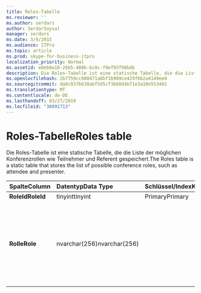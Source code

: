 ```yaml
---
title: Roles-Tabelle
ms.reviewer: ''
ms.author: serdars
author: SerdarSoysal
manager: serdars
ms.date: 3/9/2015
ms.audience: ITPro
ms.topic: article
ms.prod: skype-for-business-itpro
localization_priority: Normal
ms.assetid: e8eb8a10-26b5-488b-bc8c-f9ef93f98bdb
description: Die Roles-Tabelle ist eine statische Tabelle, die die Liste der möglichen Konferenzrollen wie Teilnehmer und Referent gespeichert.
ms.openlocfilehash: 2b7759cc600471a8bf1b989ce429f6b2a4149ee0
ms.sourcegitcommit: da8c037bb30abf5d5cf3b60d4b71e3a10e553402
ms.translationtype: MT
ms.contentlocale: de-DE
ms.lasthandoff: 03/27/2019
ms.locfileid: "30891713"
---
```

# <a name="roles-table"></a><span data-ttu-id="ba1c1-103">Roles-Tabelle</span><span class="sxs-lookup"><span data-stu-id="ba1c1-103">Roles table</span></span>
 
<span data-ttu-id="ba1c1-104">Die Roles-Tabelle ist eine statische Tabelle, die die Liste der möglichen Konferenzrollen wie Teilnehmer und Referent gespeichert.</span><span class="sxs-lookup"><span data-stu-id="ba1c1-104">The Roles table is a static table that stores the list of possible conference roles, such as attendee and presenter.</span></span>
  
|<span data-ttu-id="ba1c1-105">**Spalte**</span><span class="sxs-lookup"><span data-stu-id="ba1c1-105">**Column**</span></span>|<span data-ttu-id="ba1c1-106">**Datentyp**</span><span class="sxs-lookup"><span data-stu-id="ba1c1-106">**Data Type**</span></span>|<span data-ttu-id="ba1c1-107">**Schlüssel/Index**</span><span class="sxs-lookup"><span data-stu-id="ba1c1-107">**Key/Index**</span></span>|<span data-ttu-id="ba1c1-108">**Details**</span><span class="sxs-lookup"><span data-stu-id="ba1c1-108">**Details**</span></span>|
|:-----|:-----|:-----|:-----|
|<span data-ttu-id="ba1c1-109">**RoleId**</span><span class="sxs-lookup"><span data-stu-id="ba1c1-109">**RoleId**</span></span> <br/> |<span data-ttu-id="ba1c1-110">tinyint</span><span class="sxs-lookup"><span data-stu-id="ba1c1-110">tinyint</span></span>  <br/> |<span data-ttu-id="ba1c1-111">Primary</span><span class="sxs-lookup"><span data-stu-id="ba1c1-111">Primary</span></span>  <br/> ||
|<span data-ttu-id="ba1c1-112">**Rolle**</span><span class="sxs-lookup"><span data-stu-id="ba1c1-112">**Role**</span></span> <br/> |<span data-ttu-id="ba1c1-113">nvarchar(256)</span><span class="sxs-lookup"><span data-stu-id="ba1c1-113">nvarchar(256)</span></span>  <br/> || <span data-ttu-id="ba1c1-114">Zulässige Werte:</span><span class="sxs-lookup"><span data-stu-id="ba1c1-114">Allowed values:</span></span> <br/>  <span data-ttu-id="ba1c1-115">0 – unbekannt</span><span class="sxs-lookup"><span data-stu-id="ba1c1-115">0 - Unknown</span></span> <br/>  <span data-ttu-id="ba1c1-116">1 – Referent</span><span class="sxs-lookup"><span data-stu-id="ba1c1-116">1 - Presenter</span></span> <br/>  <span data-ttu-id="ba1c1-117">2 - Teilnehmer</span><span class="sxs-lookup"><span data-stu-id="ba1c1-117">2 - Attendee</span></span> <br/> |
   

